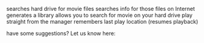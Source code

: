 searches hard drive for movie files
searches info for those files on Internet
generates a library
allows you to search for movie on your hard drive
play straight from the manager
remembers last play location (resumes playback)


have some suggestions?
Let us know here: